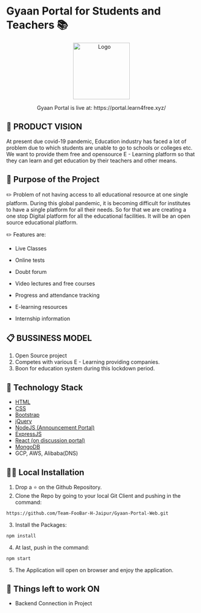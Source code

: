 # Gyaan Portal for Students and Teachers 📚

<p align="center">
  <a href="https://github.com/HarshCasper/Malaria-Detection">
    <img src="https://i.ibb.co/YfGPPJC/Whats-App-Image-2020-07-20-at-13-25-53.jpg" alt="Logo" width="150" height="150">
  </a>
  </p>
  
  <p align="center">
  Gyaan Portal is live at: https://portal.learn4free.xyz/
  </p>
  

  

## 📌 PRODUCT VISION

At present due covid-19 pandemic, Education industry has faced a
lot of problem due to which students are unable to go to schools or
colleges etc. We want to provide them free and opensource E -
Learning platform so that they can learn and get education by their
teachers and other means.

## 🎯 Purpose of the Project

✏️ Problem of not having access to all educational resource at one single platform.
During this global pandemic, it is becoming difficult for institutes to have a single platform for all their needs. So for that we are creating a one stop Digital platform for all the educational facilities. It will be an open source educational platform.

✏️ Features are:

* Live Classes

* Online tests

* Doubt forum

* Video lectures and free courses

* Progress and attendance tracking

* E-learning resources

* Internship information

## 📋 BUSSINESS MODEL

1. Open Source project
2. Competes with various E - Learning
providing companies.
3. Boon for education system during this
lockdown period.


## 🏁 Technology Stack

* [HTML](https://www.w3.org/TR/html52/)
* [CSS](https://developer.mozilla.org/en-US/docs/Web/CSS)
* [Bootstrap](https://getbootstrap.com/)
* [jQuery](https://jquery.com/)
* [NodeJS (Announcement Portal)](https://nodejs.org/en/)
* [ExpressJS](https://expressjs.com/)
* [React (on discussion portal)](https://expressjs.com/)
* [MongoDB](https://www.mongodb.com/cloud/atlas)
* GCP, AWS, Alibaba(DNS)

## 🏃‍♂️ Local Installation

1. Drop a ⭐ on the Github Repository. 
2. Clone the Repo by going to your local Git Client and pushing in the command: 

```sh
https://github.com/Team-FooBar-H-Jaipur/Gyaan-Portal-Web.git
```

3. Install the Packages: 
```sh
npm install
```

4. At last, push in the command:
```sh
npm start
```

5. The Application will open on browser and enjoy the application.



## 📜 Things left to work ON

* Backend Connection in Project
